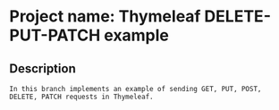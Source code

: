# Project name: Thymeleaf DELETE-PUT-PATCH example

## Description

`In this branch implements an example of sending
GET, PUT, POST, DELETE, PATCH requests in Thymeleaf.`
